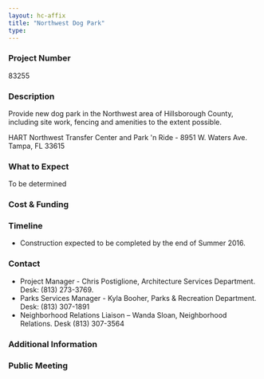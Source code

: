 ```yaml
---
layout: hc-affix
title: "Northwest Dog Park"
type:
---
```


### Project Number

83255

### Description

Provide new dog park in the Northwest area of Hillsborough County, including site work, fencing and amenities to the extent possible.

HART Northwest Transfer Center and Park 'n Ride - 8951 W. Waters Ave. Tampa, FL 33615

### What to Expect

To be determined

### Cost & Funding



### Timeline

* Construction expected to be completed by the end of Summer 2016.

### Contact

* Project Manager - Chris Postiglione, Architecture Services Department. Desk: (813) 273-3769.
* Parks Services Manager - Kyla Booher, Parks & Recreation Department. Desk: (813) 307-1891
* Neighborhood Relations Liaison – Wanda Sloan, Neighborhood Relations. Desk (813) 307-3564

### Additional Information



### Public Meeting
